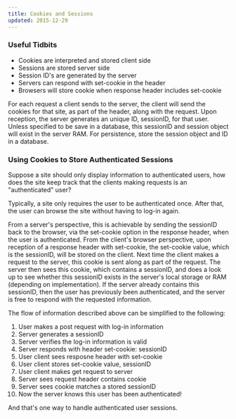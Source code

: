 ```yaml
---
title: Cookies and Sessions
updated: 2015-12-29
---
```


### Useful Tidbits
* Cookies are interpreted and stored client side
* Sessions are stored server side
* Session ID's are generated by the server
* Servers can respond with set-cookie in the header
* Browsers will store cookie when response header includes set-cookie


For each request a client sends to the server, the client will send the cookies for that site, as part of the header, along with the request. Upon reception, the server generates an unique ID, sessionID, for that user. Unless specified to be save in a database, this sessionID and session object will exist in the server RAM. For persistence, store the session object and ID in a database.

### Using Cookies to Store Authenticated Sessions

Suppose a site should only display information to authenticated users, how does the site keep track that the clients making requests is an "authenticated" user?

Typically, a site only requires the user to be authenticated once. After that, the user can browse the site without having to log-in again.

From a server's perspective, this is achievable by sending the sessionID back to the browser, via the set-cookie option in the response header, when the user is authenticated. From the client's browser perspective, upon reception of a response header with set-cookie, the set-cookie value, which is the sessionID, will be stored on the client. Next time the client makes a request to the server, this cookie is sent along as part of the request. The server then sees this cookie, which contains a sessionID, and does a look up to see whether this sessionID exists in the server's local storage or RAM (depending on implementation). If the server already contains this sessionID, then the user has previously been authenticated, and the server is free to respond with the requested information.

The flow of information described above can be simplified to the following:

1. User makes a post request with log-in information
2. Server generates a sessionID
3. Server verifies the log-in information is valid
4. Server responds with header set-cookie: sessionID
5. User client sees resposne header with set-cookie
6. User client stores set-cookie value, sessionID
7. User client makes get request to server
8. Server sees request header contains cookie
9. Server sees cookie matches a stored sessionID
10. Now the server knows this user has been authenticated!

And that's one way to handle authenticated user sessions.

